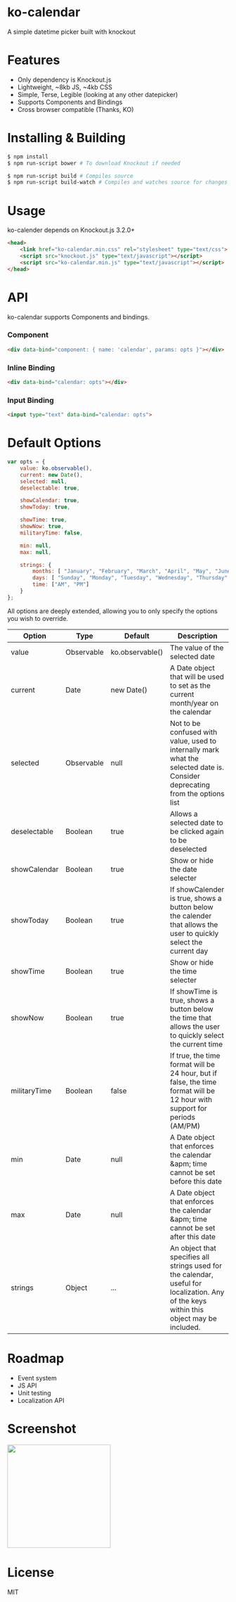 # ko-calendar

A simple datetime picker built with knockout

# Features
* Only dependency is Knockout.js
* Lightweight, ~8kb JS, ~4kb CSS
* Simple, Terse, Legible (looking at any other datepicker)
* Supports Components and Bindings
* Cross browser compatible (Thanks, KO)


# Installing & Building
```sh
$ npm install
$ npm run-script bower # To download Knockout if needed

$ npm run-script build # Compiles source
$ npm run-script build-watch # Compiles and watches source for changes
```

# Usage
ko-calender depends on Knockout.js 3.2.0+
```html
<head>
	<link href="ko-calendar.min.css" rel="stylesheet" type="text/css">
	<script src="knockout.js" type="text/javascript"></script>
	<script src="ko-calendar.min.js" type="text/javascript"></script>
</head>
```

# API
ko-calendar supports Components and bindings.

### Component
```html
<div data-bind="component: { name: 'calendar', params: opts }"></div>
```

### Inline Binding
```html
<div data-bind="calendar: opts"></div>
```

### Input Binding
```html
<input type="text" data-bind="calendar: opts">
```

# Default Options
```javascript
var opts = {
	value: ko.observable(),
	current: new Date(),
	selected: null,
	deselectable: true,

	showCalendar: true,
	showToday: true,

	showTime: true,
	showNow: true,
	militaryTime: false,

	min: null,
	max: null,

	strings: {
		months: [ "January", "February", "March", "April", "May", "June", "July", "August", "September", "October", "November", "December" ],
		days: [ "Sunday", "Monday", "Tuesday", "Wednesday", "Thursday", "Friday", "Saturday" ],
		time: ["AM", "PM"]
	}
};
```
All options are deeply extended, allowing you to only specify the options you wish to override.
<table>
	<thead>
		<tr>
			<th>Option</th>
			<th>Type</th>
			<th>Default</th>
			<th>Description</th>
		</tr>
	</thead>
	<tbody>
		<tr>
			<td>value</td>
			<td>Observable</td>
			<td>ko.observable()</td>
			<td>The value of the selected date</td>
		</tr>
		<tr>
			<td>current</td>
			<td>Date</td>
			<td>new Date()</td>
			<td>A Date object that will be used to set as the current month/year on the calendar</td>
		</tr>
		<tr>
			<td>selected</td>
			<td>Observable</td>
			<td>null</td>
			<td>Not to be confused with value, used to internally mark what the selected date is. Consider deprecating from the options list</td>
		</tr>
		<tr>
			<td>deselectable</td>
			<td>Boolean</td>
			<td>true</td>
			<td>Allows a selected date to be clicked again to be deselected</td>
		</tr>
		<tr>
			<td>showCalendar</td>
			<td>Boolean</td>
			<td>true</td>
			<td>Show or hide the date selecter</td>
		</tr>
		<tr>
			<td>showToday</td>
			<td>Boolean</td>
			<td>true</td>
			<td>If showCalender is true, shows a button below the calender that allows the user to quickly select the current day</td>
		</tr>
		<tr>
			<td>showTime</td>
			<td>Boolean</td>
			<td>true</td>
			<td>Show or hide the time selecter</td>
		</tr>
		<tr>
			<td>showNow</td>
			<td>Boolean</td>
			<td>true</td>
			<td>If showTime is true, shows a button below the time that allows the user to quickly select the current time</td>
		</tr>
		<tr>
			<td>militaryTime</td>
			<td>Boolean</td>
			<td>false</td>
			<td>If true, the time format will be 24 hour, but if false, the time format will be 12 hour with support for periods (AM/PM)</td>
		</tr>
		<tr>
			<td>min</td>
			<td>Date</td>
			<td>null</td>
			<td>A Date object that enforces the calendar &apm; time cannot be set before this date</td>
		</tr>
		<tr>
			<td>max</td>
			<td>Date</td>
			<td>null</td>
			<td>A Date object that enforces the calendar &apm; time cannot be set after this date</td>
		</tr>
		<tr>
			<td>strings</td>
			<td>Object</td>
			<td>...</td>
			<td>An object that specifies all strings used for the calendar, useful for localization. Any of the keys within this object may be included.</td>
		</tr>
	</tbody>
</table>

# Roadmap
* Event system
* JS API
* Unit testing
* Localization API

# Screenshot
<img src="http://i.imgur.com/at52A0H.png" width="235">

# License
MIT
